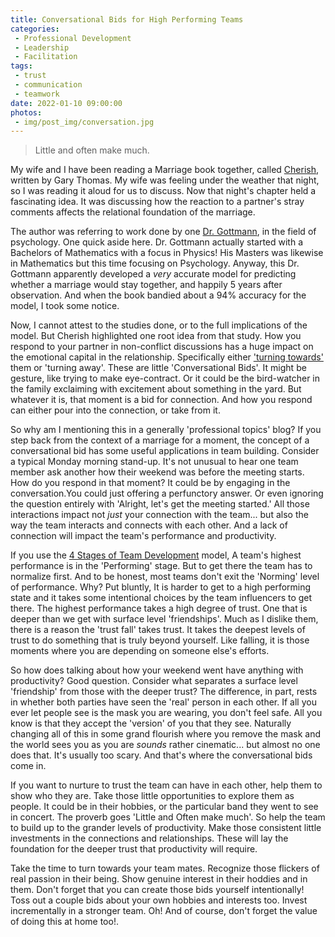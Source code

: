 ```yaml
---
title: Conversational Bids for High Performing Teams
categories:
 - Professional Development
 - Leadership
 - Facilitation
tags:
 - trust
 - communication
 - teamwork
date: 2022-01-10 09:00:00
photos: 
 - img/post_img/conversation.jpg
---
```


> Little and often make much.

My wife and I have been reading a Marriage book together, called [Cherish][cherish-book], written by Gary Thomas. My wife was feeling under the weather that night, so I was reading it aloud for us to discuss. Now that night's chapter held a fascinating idea. It was discussing how the reaction to a partner's stray comments affects the relational foundation of the marriage.

The author was referring to work done by one [Dr. Gottmann][dr-gottmann], in the field of psychology. One quick aside here. Dr. Gottmann actually started with a Bachelors of Mathematics with a focus in Physics! His Masters was likewise in Mathematics but this time focusing on Psychology. Anyway, this Dr. Gottmann apparently developed a _very_ accurate model for predicting whether a marriage would stay together, and happily 5 years after observation. And when the book bandied about a 94% accuracy for the model, I took some notice.

Now, I cannot attest to the studies done, or to the full implications of the model. But Cherish highlighted one root idea from that study. How you respond to your partner in non-conflict discussions has a huge impact on the emotional capital in the relationship. Specifically either ['turning towards'][turning-towards] them or 'turning away'. These are little 'Conversational Bids'. It might be gesture, like trying to make eye-contract. Or it could be the bird-watcher in the family exclaiming with excitement about something in the yard. But whatever it is, that moment is a bid for connection. And how you respond can either pour into the connection, or take from it.

So why am I mentioning this in a generally 'professional topics' blog? If you step back from the context of a marriage for a moment, the concept of a conversational bid has some useful applications in team building. Consider a typical Monday morning stand-up. It's not unusual to hear one team member ask another how their weekend was before the meeting starts. How do you respond in that moment? It could be by engaging in the conversation.You could just offering a perfunctory answer. Or even ignoring the question entirely with 'Alright, let's get the meeting started.' All those interactions impact not _just_ your connection with the team... but also the way the team interacts and connects with each other. And a lack of connection will impact the team's performance and productivity.

If you use the [4 Stages of Team Development][four-stages] model, A team's highest performance is in the 'Performing' stage. But to get there the team has to normalize first. And to be honest, most teams don't exit the 'Norming' level of performance. Why? Put bluntly, It is harder to get to a high performing state and it takes some intentional choices by the team influencers to get there. The highest performance takes a high degree of trust. One that is deeper than we get with surface level 'friendships'. Much as I dislike them, there is a reason the 'trust fall' takes trust. It takes the deepest levels of trust to do something that is truly beyond yourself. Like falling, it is those moments where you are depending on someone else's efforts.

So how does talking about how your weekend went have anything with productivity? Good question. Consider what separates a surface level 'friendship' from those with the deeper trust? The difference, in part, rests in whether both parties have seen the 'real' person in each other. If all you ever let people see is the mask you are wearing, you don't feel safe. All you know is that they accept the 'version' of you that they see. Naturally changing all of this in some grand flourish where you remove the mask and the world sees you as you are _sounds_ rather cinematic... but almost no one does that. It's usually too scary. And that's where the conversational bids come in.

If you want to nurture to trust the team can have in each other, help them to show who they are. Take those little opportunities to explore them as people. It could be in their hobbies, or the particular band they went to see in concert. The proverb goes 'Little and Often make much'. So help the team to build up to the grander levels of productivity. Make those consistent little investments in the connections and relationships. These will lay the foundation for the deeper trust that productivity will require.

Take the time to turn towards your team mates. Recognize those flickers of real passion in their being. Show genuine interest in their hoddies and in them. Don't forget that you can create those bids yourself intentionally! Toss out a couple bids about your own hobbies and interests too. Invest incrementally in a stronger team. Oh! And of course, don't forget the value of doing this at home too!.

[emotional-bids]: https://www.gottman.com/blog/an-introduction-to-emotional-bids-and-trust/
[dr-gottmann]: https://en.wikipedia.org/wiki/John_Gottman
[cherish-book]: https://garythomas.com/books/cherish/
[turning-towards]: https://www.gottman.com/blog/t-is-for-turning/
[four-stages]: https://www.sagu.edu/thoughthub/4-stages-of-team-development